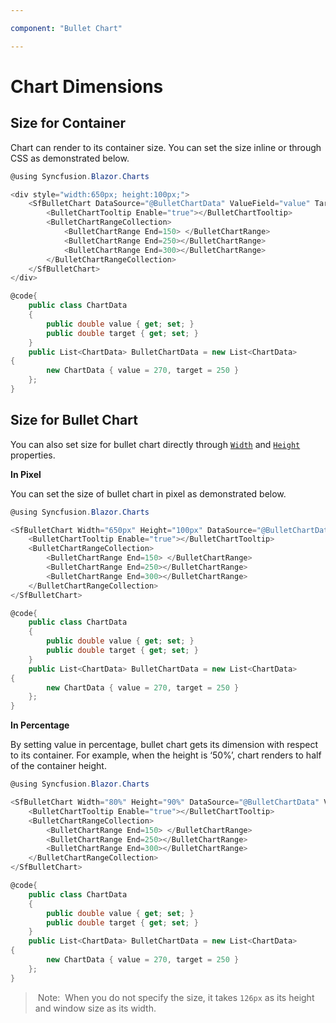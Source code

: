 ```yaml
---

component: "Bullet Chart"

---
```


# Chart Dimensions

## Size for Container

Chart can render to its container size. You can set the size inline or through CSS as demonstrated below.

```csharp
@using Syncfusion.Blazor.Charts

<div style="width:650px; height:100px;">
    <SfBulletChart DataSource="@BulletChartData" ValueField="value" TargetField="target" Minimum="0" Maximum="300" Interval="50" Title="Revenue">
        <BulletChartTooltip Enable="true"></BulletChartTooltip>
        <BulletChartRangeCollection>
            <BulletChartRange End=150> </BulletChartRange>
            <BulletChartRange End=250></BulletChartRange>
            <BulletChartRange End=300></BulletChartRange>
        </BulletChartRangeCollection>
    </SfBulletChart>
</div>

@code{
    public class ChartData
    {
        public double value { get; set; }
        public double target { get; set; }
    }
    public List<ChartData> BulletChartData = new List<ChartData>
{
        new ChartData { value = 270, target = 250 }
    };
}
```

## Size for Bullet Chart

You can also set size for bullet chart directly through [`Width`](https://help.syncfusion.com/cr/blazor/Syncfusion.Blazor.Charts.BulletChartModel.html#Syncfusion_Blazor_Charts_BulletChartModel_Width) and
[`Height`](https://help.syncfusion.com/cr/blazor/Syncfusion.Blazor.Charts.BulletChartModel.html#Syncfusion_Blazor_Charts_BulletChartModel_Height) properties.

<!-- markdownlint-disable MD036 -->
**In Pixel**
<!-- markdownlint-disable MD036 -->

You can set the size of bullet chart in pixel as demonstrated below.

```csharp
@using Syncfusion.Blazor.Charts

<SfBulletChart Width="650px" Height="100px" DataSource="@BulletChartData" ValueField="value" TargetField="target" Minimum="0" Maximum="300" Interval="50" Title="Revenue">
    <BulletChartTooltip Enable="true"></BulletChartTooltip>
    <BulletChartRangeCollection>
        <BulletChartRange End=150> </BulletChartRange>
        <BulletChartRange End=250></BulletChartRange>
        <BulletChartRange End=300></BulletChartRange>
    </BulletChartRangeCollection>
</SfBulletChart>

@code{
    public class ChartData
    {
        public double value { get; set; }
        public double target { get; set; }
    }
    public List<ChartData> BulletChartData = new List<ChartData>
{
        new ChartData { value = 270, target = 250 }
    };
}
```

**In Percentage**

By setting value in percentage, bullet chart gets its dimension with respect to its container. For example,
when the height is ‘50%’, chart renders to half of the container height.

```csharp
@using Syncfusion.Blazor.Charts

<SfBulletChart Width="80%" Height="90%" DataSource="@BulletChartData" ValueField="value" TargetField="target" Minimum="0" Maximum="300" Interval="50" Title="Revenue">
    <BulletChartTooltip Enable="true"></BulletChartTooltip>
    <BulletChartRangeCollection>
        <BulletChartRange End=150> </BulletChartRange>
        <BulletChartRange End=250></BulletChartRange>
        <BulletChartRange End=300></BulletChartRange>
    </BulletChartRangeCollection>
</SfBulletChart>

@code{
    public class ChartData
    {
        public double value { get; set; }
        public double target { get; set; }
    }
    public List<ChartData> BulletChartData = new List<ChartData>
{
        new ChartData { value = 270, target = 250 }
    };
}
```

> Note:  When you do not specify the size, it takes `126px` as its height and window size as its width.